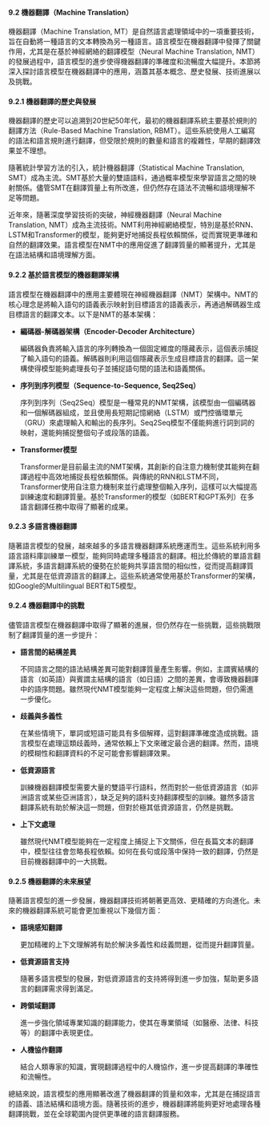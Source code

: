 #### **9.2 機器翻譯（Machine Translation）**

機器翻譯（Machine Translation, MT）是自然語言處理領域中的一項重要技術，旨在自動將一種語言的文本轉換為另一種語言。語言模型在機器翻譯中發揮了關鍵作用，尤其是在基於神經網絡的翻譯模型（Neural Machine Translation, NMT）的發展過程中，語言模型的進步使得機器翻譯的準確度和流暢度大幅提升。本節將深入探討語言模型在機器翻譯中的應用，涵蓋其基本概念、歷史發展、技術進展以及挑戰。

#### **9.2.1 機器翻譯的歷史與發展**

機器翻譯的歷史可以追溯到20世紀50年代，最初的機器翻譯系統主要基於規則的翻譯方法（Rule-Based Machine Translation, RBMT）。這些系統使用人工編寫的語法和語言規則進行翻譯，但受限於規則的數量和語言的複雜性，早期的翻譯效果並不理想。

隨著統計學習方法的引入，統計機器翻譯（Statistical Machine Translation, SMT）成為主流。SMT基於大量的雙語語料，通過概率模型來學習語言之間的映射關係。儘管SMT在翻譯質量上有所改進，但仍然存在語法不流暢和語境理解不足等問題。

近年來，隨著深度學習技術的突破，神經機器翻譯（Neural Machine Translation, NMT）成為主流技術。NMT利用神經網絡模型，特別是基於RNN、LSTM和Transformer的模型，能夠更好地捕捉長程依賴關係，從而實現更準確和自然的翻譯效果。語言模型在NMT中的應用促進了翻譯質量的顯著提升，尤其是在語法結構和語境理解方面。

#### **9.2.2 基於語言模型的機器翻譯架構**

語言模型在機器翻譯中的應用主要體現在神經機器翻譯（NMT）架構中。NMT的核心理念是將輸入語句的語義表示映射到目標語言的語義表示，再通過解碼器生成目標語言的翻譯文本。以下是NMT的基本架構：

- **編碼器-解碼器架構（Encoder-Decoder Architecture）**
  
  編碼器負責將輸入語言的序列轉換為一個固定維度的隱藏表示，這個表示捕捉了輸入語句的語義。解碼器則利用這個隱藏表示生成目標語言的翻譯。這一架構使得模型能夠處理長句子並捕捉語句間的語法和語義關係。

- **序列到序列模型（Sequence-to-Sequence, Seq2Seq）**
  
  序列到序列（Seq2Seq）模型是一種常見的NMT架構，該模型由一個編碼器和一個解碼器組成，並且使用長短期記憶網絡（LSTM）或門控循環單元（GRU）來處理輸入和輸出的長序列。Seq2Seq模型不僅能夠進行詞到詞的映射，還能夠捕捉整個句子或段落的語義。

- **Transformer模型**
  
  Transformer是目前最主流的NMT架構，其創新的自注意力機制使其能夠在翻譯過程中高效地捕捉長程依賴關係。與傳統的RNN和LSTM不同，Transformer使用自注意力機制來並行處理整個輸入序列，這樣可以大幅提高訓練速度和翻譯質量。基於Transformer的模型（如BERT和GPT系列）在多語言翻譯任務中取得了顯著的成果。

#### **9.2.3 多語言機器翻譯**

隨著語言模型的發展，越來越多的多語言機器翻譯系統應運而生。這些系統利用多語言語料庫訓練單一模型，能夠同時處理多種語言的翻譯。相比於傳統的單語言翻譯系統，多語言翻譯系統的優勢在於能夠共享語言間的相似性，從而提高翻譯質量，尤其是在低資源語言的翻譯上。這些系統通常使用基於Transformer的架構，如Google的Multilingual BERT和T5模型。

#### **9.2.4 機器翻譯中的挑戰**

儘管語言模型在機器翻譯中取得了顯著的進展，但仍然存在一些挑戰，這些挑戰限制了翻譯質量的進一步提升：

- **語言間的結構差異**
  
  不同語言之間的語法結構差異可能對翻譯質量產生影響。例如，主謂賓結構的語言（如英語）與賓謂主結構的語言（如日語）之間的差異，會導致機器翻譯中的語序問題。雖然現代NMT模型能夠一定程度上解決這些問題，但仍需進一步優化。

- **歧義與多義性**
  
  在某些情境下，單詞或短語可能具有多個解釋，這對翻譯準確度造成挑戰。語言模型在處理這類歧義時，通常依賴上下文來確定最合適的翻譯。然而，語境的模糊性和翻譯資料的不足可能會影響翻譯效果。

- **低資源語言**
  
  訓練機器翻譯模型需要大量的雙語平行語料，然而對於一些低資源語言（如非洲語言或某些亞洲語言），缺乏足夠的語料支持翻譯模型的訓練。雖然多語言翻譯系統有助於解決這一問題，但對於極其低資源語言，仍然是挑戰。

- **上下文處理**
  
  雖然現代NMT模型能夠在一定程度上捕捉上下文關係，但在長篇文本的翻譯中，模型往往會忽略長程依賴。如何在長句或段落中保持一致的翻譯，仍然是目前機器翻譯中的一大挑戰。

#### **9.2.5 機器翻譯的未來展望**

隨著語言模型的進一步發展，機器翻譯技術將朝著更高效、更精確的方向進化。未來的機器翻譯系統可能會更加重視以下幾個方面：

- **語境感知翻譯**
  
  更加精確的上下文理解將有助於解決多義性和歧義問題，從而提升翻譯質量。

- **低資源語言支持**
  
  隨著多語言模型的發展，對低資源語言的支持將得到進一步加強，幫助更多語言的翻譯需求得到滿足。

- **跨領域翻譯**
  
  進一步強化領域專業知識的翻譯能力，使其在專業領域（如醫療、法律、科技等）的翻譯中表現更佳。

- **人機協作翻譯**
  
  結合人類專家的知識，實現翻譯過程中的人機協作，進一步提高翻譯的準確性和流暢性。

總結來說，語言模型的應用顯著改進了機器翻譯的質量和效率，尤其是在捕捉語言的語義、語法結構和語境方面。隨著技術的進步，機器翻譯將能夠更好地處理各種翻譯挑戰，並在全球範圍內提供更準確的語言翻譯服務。